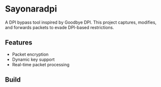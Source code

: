 # Sayonaradpi
A DPI bypass tool inspired by Goodbye DPI. This project captures, modifies, and forwards packets to evade DPI-based restrictions.

## Features
- Packet encryption
- Dynamic key support
- Real-time packet processing

## Build
